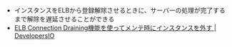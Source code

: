 - インスタンスをELBから登録解除させるときに、サーバーの処理が完了するまで解除を遅延させることができる
- [ELB Connection Draining機能を使ってメンテ時にインスタンスを外す | DevelopersIO](https://dev.classmethod.jp/articles/elb-connection-draining/)
